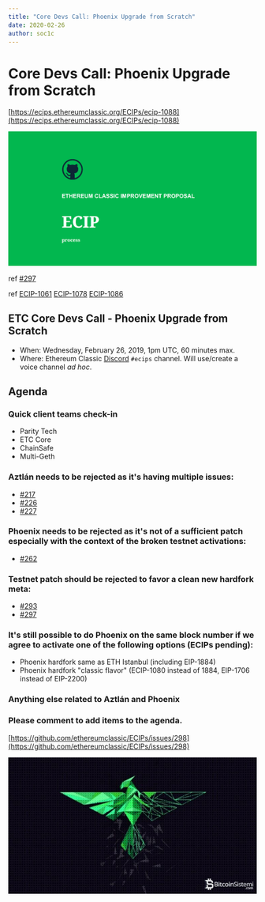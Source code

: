 ```yaml
---
title: "Core Devs Call: Phoenix Upgrade from Scratch"
date: 2020-02-26
author: soc1c
---
```


# Core Devs Call: Phoenix Upgrade from Scratch

[https://ecips.ethereumclassic.org/ECIPs/ecip-1088](https://ecips.ethereumclassic.org/ECIPs/ecip-1088)

![ETC Core Devs Call - Phoenix Upgrade from Scratch](./ethereum_classic_ecip_wallpaper.png)

ref [#297](https://github.com/ethereumclassic/ECIPs/pull/297)

ref [ECIP-1061](https://github.com/ethereumclassic/ECIPs/blob/master/_specs/ecip-1061.md) [ECIP-1078](https://github.com/ethereumclassic/ECIPs/blob/master/_specs/ecip-1078.md) [ECIP-1086](https://github.com/ethereumclassic/ECIPs/blob/master/_specs/ecip-1086.md)

## ETC Core Devs Call - Phoenix Upgrade from Scratch

* When: Wednesday, February 26, 2019, 1pm UTC, 60 minutes max.
* Where: Ethereum Classic [Discord](https://discord.gg/dwxb6nf) `#ecips` channel. Will use/create a voice channel *ad hoc*.

## Agenda

### Quick client teams check-in

* Parity Tech
* ETC Core
* ChainSafe
* Multi-Geth

### Aztlán needs to be rejected as it's having multiple issues:

* [#217](https://github.com/ethereumclassic/ECIPs/issues/217)
* [#226](https://github.com/ethereumclassic/ECIPs/issues/226)
* [#227](https://github.com/ethereumclassic/ECIPs/issues/227)

### Phoenix needs to be rejected as it's not of a sufficient patch especially with the context of the broken testnet activations:

* [#262](https://github.com/ethereumclassic/ECIPs/issues/262)

### Testnet patch should be rejected to favor a clean new hardfork meta:

* [#293](https://github.com/ethereumclassic/ECIPs/pull/293)
* [#297](https://github.com/ethereumclassic/ECIPs/pull/297)

### It's still possible to do Phoenix on the same block number if we agree to activate one of the following options (ECIPs pending):

* Phoenix hardfork same as ETH Istanbul (including EIP-1884)
* Phoenix hardfork "classic flavor" (ECIP-1080 instead of 1884, EIP-1706 instead of EIP-2200)

### Anything else related to Aztlán and Phoenix

### Please comment to add items to the agenda.

[https://github.com/ethereumclassic/ECIPs/issues/298](https://github.com/ethereumclassic/ECIPs/issues/298)

![ETC Core Devs Call - Phoenix Upgrade from Scratch](./phoenix_etc.jpg)
